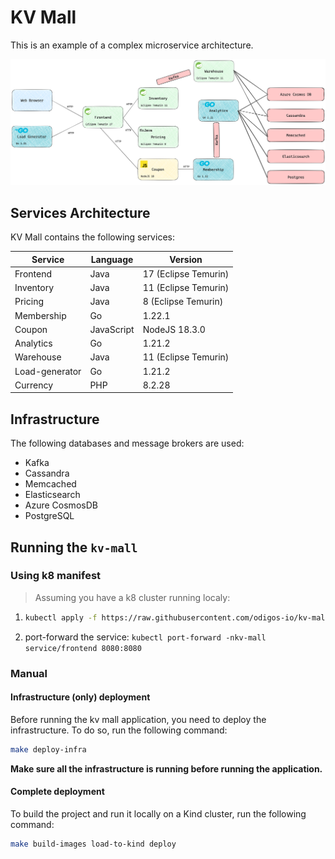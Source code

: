 # KV Mall

This is an example of a complex microservice architecture.

![KV Mall](kv_mall.png)

## Services Architecture

KV Mall contains the following services:

| Service        | Language   | Version              |
| -------------- | ---------- | -------------------- |
| Frontend       | Java       | 17 (Eclipse Temurin) |
| Inventory      | Java       | 11 (Eclipse Temurin) |
| Pricing        | Java       | 8 (Eclipse Temurin)  |
| Membership     | Go         | 1.22.1               |
| Coupon         | JavaScript | NodeJS 18.3.0        |
| Analytics      | Go         | 1.21.2               |
| Warehouse      | Java       | 11 (Eclipse Temurin) |
| Load-generator | Go         | 1.21.2               |
| Currency       | PHP        | 8.2.28               |

## Infrastructure

The following databases and message brokers are used:

- Kafka
- Cassandra
- Memcached
- Elasticsearch
- Azure CosmosDB
- PostgreSQL


## Running the `kv-mall`
### Using k8 manifest
> Assuming you have a k8 cluster running localy:
1. 
    ```sh
    kubectl apply -f https://raw.githubusercontent.com/odigos-io/kv-mall/main/prod-deploy/kv-mall-manifest/kv-mall.yaml
    ```
2. port-forward the service: `kubectl port-forward -nkv-mall service/frontend 8080:8080`


### Manual
#### Infrastructure (only) deployment

Before running the kv mall application, you need to deploy the infrastructure. To do so, run the following command:

```bash
make deploy-infra
```

**Make sure all the infrastructure is running before running the application.**

#### Complete deployment

To build the project and run it locally on a Kind cluster, run the following command:

```bash
make build-images load-to-kind deploy
```